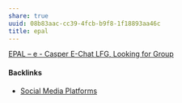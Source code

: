 ```yaml
---
share: true
uuid: 08b83aac-cc39-4fcb-b9f8-1f18893aa46c
title: epal
---
```

[EPAL – e - Casper E-Chat LFG, Looking for Group](https://www.epal.gg/epal/395811?tab=games&gameId=135045)

#### Backlinks

* [Social Media Platforms](/5e30f762-9b65-479a-9d72-e84a5d9e12da)